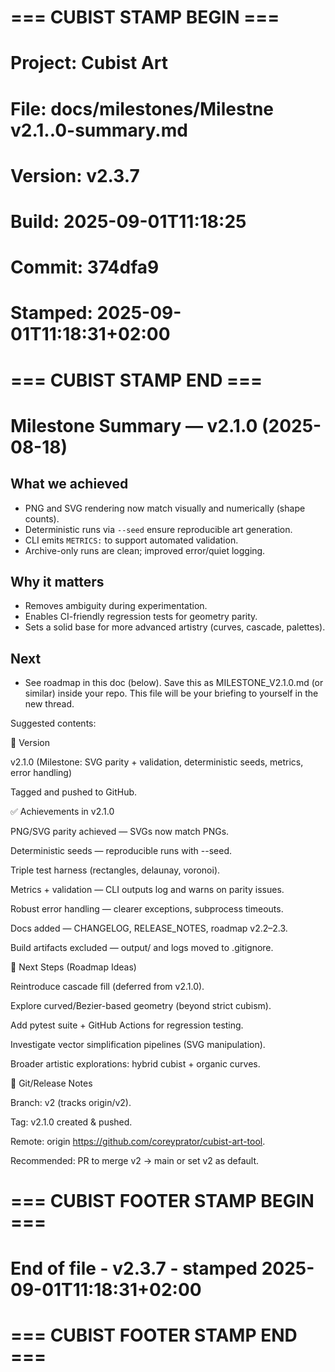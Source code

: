 # === CUBIST STAMP BEGIN ===
# Project: Cubist Art
# File: docs/milestones/Milestne v2.1..0-summary.md
# Version: v2.3.7
# Build: 2025-09-01T11:18:25
# Commit: 374dfa9
# Stamped: 2025-09-01T11:18:31+02:00
# === CUBIST STAMP END ===
# Milestone Summary — v2.1.0 (2025-08-18)

## What we achieved
- PNG and SVG rendering now match visually and numerically (shape counts).
- Deterministic runs via `--seed` ensure reproducible art generation.
- CLI emits `METRICS:` to support automated validation.
- Archive-only runs are clean; improved error/quiet logging.

## Why it matters
- Removes ambiguity during experimentation.
- Enables CI-friendly regression tests for geometry parity.
- Sets a solid base for more advanced artistry (curves, cascade, palettes).

## Next
- See roadmap in this doc (below).
Save this as MILESTONE_V2.1.0.md (or similar) inside your repo. This file will be your briefing to yourself in the new thread.

Suggested contents:

📌 Version

v2.1.0 (Milestone: SVG parity + validation, deterministic seeds, metrics, error handling)

Tagged and pushed to GitHub.

✅ Achievements in v2.1.0

PNG/SVG parity achieved — SVGs now match PNGs.

Deterministic seeds — reproducible runs with --seed.

Triple test harness (rectangles, delaunay, voronoi).

Metrics + validation — CLI outputs log and warns on parity issues.

Robust error handling — clearer exceptions, subprocess timeouts.

Docs added — CHANGELOG, RELEASE_NOTES, roadmap v2.2–2.3.

Build artifacts excluded — output/ and logs moved to .gitignore.

📝 Next Steps (Roadmap Ideas)

Reintroduce cascade fill (deferred from v2.1.0).

Explore curved/Bezier-based geometry (beyond strict cubism).

Add pytest suite + GitHub Actions for regression testing.

Investigate vector simplification pipelines (SVG manipulation).

Broader artistic explorations: hybrid cubist + organic curves.

🔖 Git/Release Notes

Branch: v2 (tracks origin/v2).

Tag: v2.1.0 created & pushed.

Remote: origin https://github.com/coreyprator/cubist-art-tool.

Recommended: PR to merge v2 → main or set v2 as default.

# === CUBIST FOOTER STAMP BEGIN ===
# End of file - v2.3.7 - stamped 2025-09-01T11:18:31+02:00
# === CUBIST FOOTER STAMP END ===
